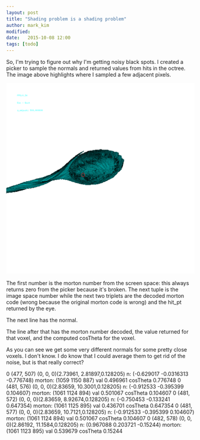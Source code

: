 ```yaml
---
layout: post
title: "Shading problem is a shading problem"
author: mark_kim
modified:
date:   2015-10-08 12:00
tags: [todo]
---
```


So, I'm trying to figure out why I'm getting noisy black spots. I created a picker to sample the normals and returned values from hits in the octree. The image above highlights where I sampled a few adjacent pixels.

![edelta 2048 noise](/images/2015-10-08/edelta-2048-noisy-highlight.png)

The first number is the morton number from the screen space: this always returns zero from the picker because it's broken. The next tuple is the image space number while the next two triplets are the decoded morton code (wrong because the original morton code is wrong) and the hit_pt returned by the eye.

The next line has the normal.

The line after that has the morton number decoded, the value returned for that voxel, and the computed cosTheta for the voxel.

As you can see we get some very different normals for some pretty close voxels. I don't know. I do know that I could average them to get rid of the noise, but is that really correct?

0 (477, 507) (0, 0, 0)(2.73961, 2.81897,0.128205)
n: (-0.629017 -0.0316313 -0.776748)
morton: (1059 1150 887) val 0.496961 cosTheta 0.776748
0 (481, 576) (0, 0, 0)(2.83659, 10.3001,0.128205)
n: (-0.912533 -0.395399 0.104607)
morton: (1061 1124 894) val 0.501067 cosTheta 0.104607
0 (481, 572) (0, 0, 0)(2.83659, 8.92674,0.128205)
n: (-0.750453 -0.133241 0.647354)
morton: (1061 1125 895) val 0.436701 cosTheta 0.647354
0 (481, 577) (0, 0, 0)(2.83659, 10.7121,0.128205)
n: (-0.912533 -0.395399 0.104607)
morton: (1061 1124 894) val 0.501067 cosTheta 0.104607
0 (482, 578) (0, 0, 0)(2.86192, 11.1584,0.128205)
n: (0.967088 0.203721 -0.15244)
morton: (1061 1123 895) val 0.539679 cosTheta 0.15244
